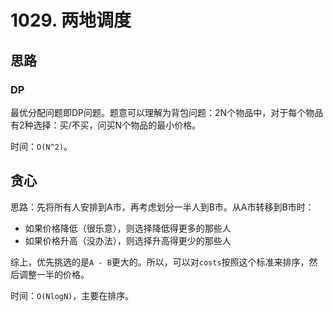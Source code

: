 # 1029. 两地调度

## 思路

### DP

最优分配问题即DP问题。题意可以理解为背包问题：2N个物品中，对于每个物品有2种选择：买/不买，问买N个物品的最小价格。

时间：`O(N^2)`。

## 贪心

思路：先将所有人安排到A市，再考虑划分一半人到B市。从A市转移到B市时：

- 如果价格降低（很乐意），则选择降低得更多的那些人
- 如果价格升高（没办法），则选择升高得更少的那些人

综上，优先挑选的是`A - B`更大的。所以，可以对`costs`按照这个标准来排序，然后调整一半的价格。

时间：`O(NlogN)`，主要在排序。

